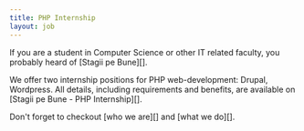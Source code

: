 ```yaml
---
title: PHP Internship
layout: job
---
```


If you are a student in Computer Science or other IT related faculty,
you probably heard of [Stagii pe Bune][].

We offer two internship positions for PHP web-development: Drupal, Wordpress.
All details, including requirements and benefits, are available
on [Stagii pe Bune - PHP Internship][].

Don't forget to checkout [who we are][] and [what we do][].

[who_we_are]: http://www.eaudeweb.ro/#work-with-us
[what_we_do]: http://www.eaudeweb.ro/#we-work-for
[stagii_pe_bune]: http://www.stagiipebune.ro
[stagii_pe_bune_php_internship]: hhttp://www.stagiipebune.ro/stagii.html&id=1261&category=71
